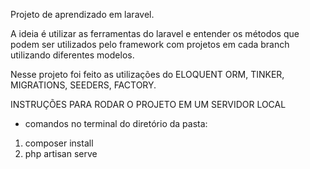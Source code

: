 Projeto de aprendizado em laravel.

A ideia é utilizar as ferramentas do laravel e entender os métodos que podem ser utilizados pelo framework com projetos em cada branch utilizando diferentes modelos.

Nesse projeto foi feito as utilizações do ELOQUENT ORM, TINKER, MIGRATIONS, SEEDERS, FACTORY.

INSTRUÇÕES PARA RODAR O PROJETO EM UM SERVIDOR LOCAL

- comandos no terminal do diretório da pasta:

1. composer install
2. php artisan serve
